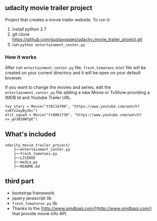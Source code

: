 ## udacity movie trailer project

Project that creates a movie trailer website. To run it:

1. install python 2.7
2. git clone https://github.com/gustavopaes/udacity_movie_trailer_project.git
3. run `python entertainment_center.py`

### How it works

After run `entertainment_center.py` file, `fresh_tomatoes.html` file will be created on
your current directory and it will be open on your default browser.

If you want to change the movies and series, edit the `entertainment_center.py` file adding
a new Movie or TvShow providing a IMDB Id and Youtube Trailer URL.

    toy_story = Movie("tt0114709", "https://www.youtube.com/watch?v=KYz2wyBy3kc")
    elit_squad = Movie("tt0861739", "https://www.youtube.com/watch?v=_gnJB10WTpE")

## What's included

```
udacity_movie_trailer_project/
    ├──entertainment_center.py
    ├──fresh_tomatoes.py
    ├──LICENSE
    ├──media.py
    ├──README.md
```

## third part

* bootstrap framework
* jquery javascript lib
* `fresh_tomatores.py` lib
* Thanks to the [http://www.omdbapi.com/](http://www.omdbapi.com/) that provide movie info API.
